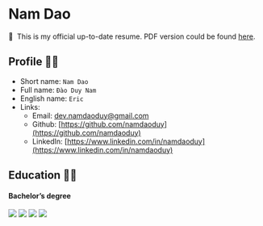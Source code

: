 # Nam Dao

<!-- mdonly-start -->
👋 &nbsp;This is my official up-to-date resume. PDF version could be found [here]().
<!-- mdonly-end -->

## Profile 👨‍💻

- Short name: `Nam Dao`
- Full name: `Đào Duy Nam`
- English name: `Eric`
- Links:
  - Email: [dev.namdaoduy@gmail.com](mailto:dev.namdaoduy@gmail.com)
  - Github: [https://github.com/namdaoduy](https://github.com/namdaoduy)
  - LinkedIn: [https://www.linkedin.com/in/namdaoduy](https://www.linkedin.com/in/namdaoduy)

## Education 👨‍🎓

#### Bachelor’s degree
<img src="https://img.shields.io/badge/%40-HUST-red" /> <img src="https://img.shields.io/badge/major-SE-orange" /> <img src="https://img.shields.io/badge/progress-80%25-yellow" /> <img src="https://img.shields.io/badge/GPA-%E2%98%85%E2%98%85%E2%98%85%E2%98%86-green" />
